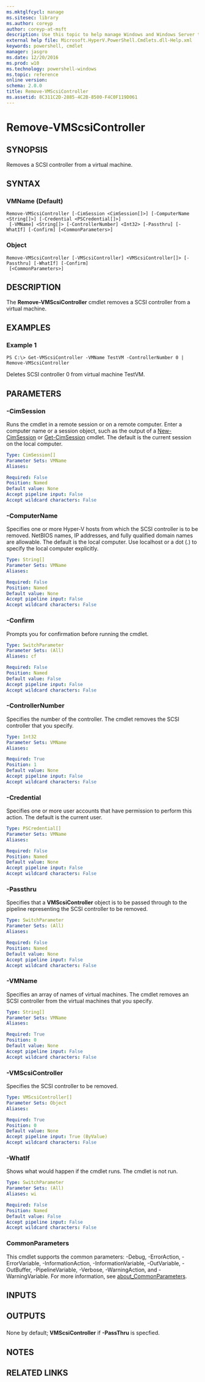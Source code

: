 ```yaml
---
ms.mktglfcycl: manage
ms.sitesec: library
ms.author: coreyp
author: coreyp-at-msft
description: Use this topic to help manage Windows and Windows Server technologies with Windows PowerShell.
external help file: Microsoft.HyperV.PowerShell.Cmdlets.dll-Help.xml
keywords: powershell, cmdlet
manager: jasgro
ms.date: 12/20/2016
ms.prod: w10
ms.technology: powershell-windows
ms.topic: reference
online version: 
schema: 2.0.0
title: Remove-VMScsiController
ms.assetid: 8C311C2D-2885-4C2B-8500-F4C0F119D061
---
```


# Remove-VMScsiController

## SYNOPSIS
Removes a SCSI controller from a virtual machine.

## SYNTAX

### VMName (Default)
```
Remove-VMScsiController [-CimSession <CimSession[]>] [-ComputerName <String[]>] [-Credential <PSCredential[]>]
 [-VMName] <String[]> [-ControllerNumber] <Int32> [-Passthru] [-WhatIf] [-Confirm] [<CommonParameters>]
```

### Object
```
Remove-VMScsiController [-VMScsiController] <VMScsiController[]> [-Passthru] [-WhatIf] [-Confirm]
 [<CommonParameters>]
```

## DESCRIPTION
The **Remove-VMScsiController** cmdlet removes a SCSI controller from a virtual machine.

## EXAMPLES

### Example 1
```
PS C:\> Get-VMScsiController -VMName TestVM -ControllerNumber 0 | Remove-VMScsiController
```

Deletes SCSI controller 0 from virtual machine TestVM.

## PARAMETERS

### -CimSession
Runs the cmdlet in a remote session or on a remote computer.
Enter a computer name or a session object, such as the output of a [New-CimSession](http://go.microsoft.com/fwlink/p/?LinkId=227967) or [Get-CimSession](http://go.microsoft.com/fwlink/p/?LinkId=227966) cmdlet.
The default is the current session on the local computer.

```yaml
Type: CimSession[]
Parameter Sets: VMName
Aliases: 

Required: False
Position: Named
Default value: None
Accept pipeline input: False
Accept wildcard characters: False
```

### -ComputerName
Specifies one or more Hyper-V hosts from which the SCSI controller is to be removed.
NetBIOS names, IP addresses, and fully qualified domain names are allowable.
The default is the local computer.
Use localhost or a dot (.) to specify the local computer explicitly.

```yaml
Type: String[]
Parameter Sets: VMName
Aliases: 

Required: False
Position: Named
Default value: None
Accept pipeline input: False
Accept wildcard characters: False
```

### -Confirm
Prompts you for confirmation before running the cmdlet.

```yaml
Type: SwitchParameter
Parameter Sets: (All)
Aliases: cf

Required: False
Position: Named
Default value: False
Accept pipeline input: False
Accept wildcard characters: False
```

### -ControllerNumber
Specifies the number of the controller.
The cmdlet removes the SCSI controller that you specify.

```yaml
Type: Int32
Parameter Sets: VMName
Aliases: 

Required: True
Position: 1
Default value: None
Accept pipeline input: False
Accept wildcard characters: False
```

### -Credential
Specifies one or more user accounts that have permission to perform this action.
The default is the current user.

```yaml
Type: PSCredential[]
Parameter Sets: VMName
Aliases: 

Required: False
Position: Named
Default value: None
Accept pipeline input: False
Accept wildcard characters: False
```

### -Passthru
Specifies that a **VMScsiController** object is to be passed through to the pipeline representing the SCSI controller to be removed.

```yaml
Type: SwitchParameter
Parameter Sets: (All)
Aliases: 

Required: False
Position: Named
Default value: None
Accept pipeline input: False
Accept wildcard characters: False
```

### -VMName
Specifies an array of names of virtual machines.
The cmdlet removes an SCSI controller from the virtual machines that you specify.

```yaml
Type: String[]
Parameter Sets: VMName
Aliases: 

Required: True
Position: 0
Default value: None
Accept pipeline input: False
Accept wildcard characters: False
```

### -VMScsiController
Specifies the SCSI controller to be removed.

```yaml
Type: VMScsiController[]
Parameter Sets: Object
Aliases: 

Required: True
Position: 0
Default value: None
Accept pipeline input: True (ByValue)
Accept wildcard characters: False
```

### -WhatIf
Shows what would happen if the cmdlet runs.
The cmdlet is not run.

```yaml
Type: SwitchParameter
Parameter Sets: (All)
Aliases: wi

Required: False
Position: Named
Default value: False
Accept pipeline input: False
Accept wildcard characters: False
```

### CommonParameters
This cmdlet supports the common parameters: -Debug, -ErrorAction, -ErrorVariable, -InformationAction, -InformationVariable, -OutVariable, -OutBuffer, -PipelineVariable, -Verbose, -WarningAction, and -WarningVariable. For more information, see [about_CommonParameters](http://go.microsoft.com/fwlink/?LinkID=113216).

## INPUTS

## OUTPUTS

###  
None by default; **VMScsiController** if **-PassThru** is specfied.

## NOTES

## RELATED LINKS


